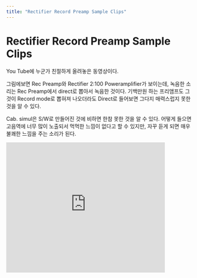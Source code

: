 ```yaml
---
title: "Rectifier Record Preamp Sample Clips"
---
```

# Rectifier Record Preamp Sample Clips

You Tube에 누군가 친절하게 올려놓은 동영상이다.

그림에보면 Rec Preamp와 Rectifier 2:100 Poweramplifier가 보이는데, 녹음한 소리는 Rec Preamp에서 direct로 뽑아서 녹음한 것이다. 기백만원 하는 프리앰프도 그것이 Record mode로 뽑혀져 나오더라도 Direct로 들어보면 그다지 매력스럽지 못한 것을 알 수 있다.

Cab. simul은 S/W로 만들어진 것에 비하면 한참 못한 것을 알 수 있다. 어떻게 들으면 고음역에 너무 많이 노출되서 먹먹한 느낌이 없다고 할 수 있지만, 자꾸 듣게 되면 매우 불쾌한 느낌을 주는 소리가 된다.


<iframe src="https://www.youtube.com/embed/Yr8fgf7yAuI" width="425" height="350" frameborder="" allowfullscreen></iframe>

